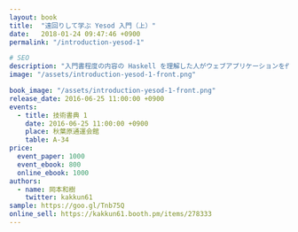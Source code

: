 ```yaml
---
layout: book
title:  "遠回りして学ぶ Yesod 入門（上）"
date:   2018-01-24 09:47:46 +0900
permalink: "/introduction-yesod-1"

# SEO
description: "入門書程度の内容の Haskell を理解した人がウェブアプリケーションを作れるようになる手助けをする本です。"
image: "/assets/introduction-yesod-1-front.png"

book_image: "/assets/introduction-yesod-1-front.png"
release_date: 2016-06-25 11:00:00 +0900
events:
  - title: 技術書典 1
    date: 2016-06-25 11:00:00 +0900
    place: 秋葉原通運会館
    table: A-34
price:
  event_paper: 1000
  event_ebook: 800
  online_ebook: 1000
authors: 
  - name: 岡本和樹
    twitter: kakkun61
sample: https://goo.gl/Tnb75Q
online_sell: https://kakkun61.booth.pm/items/278333
---
```

